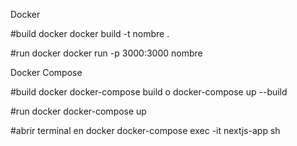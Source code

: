 
Docker

#build docker
docker build -t nombre .

#run docker
docker run -p 3000:3000 nombre

Docker Compose

#build docker
docker-compose build
o
docker-compose up --build

#run docker
docker-compose up

#abrir terminal en docker
docker-compose exec -it nextjs-app sh
